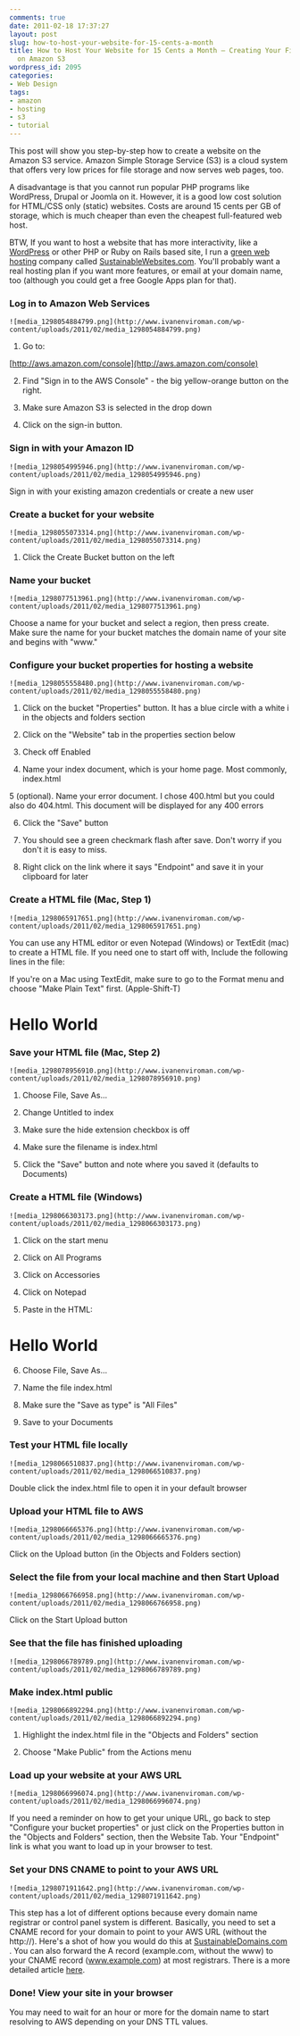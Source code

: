 ```yaml
---
comments: true
date: 2011-02-18 17:37:27
layout: post
slug: how-to-host-your-website-for-15-cents-a-month
title: How to Host Your Website for 15 Cents a Month — Creating Your First Website
  on Amazon S3
wordpress_id: 2095
categories:
- Web Design
tags:
- amazon
- hosting
- s3
- tutorial
---
```






		


		

This post will show you step-by-step how to create a website on the Amazon S3 service. Amazon Simple Storage Service (S3) is a cloud system that offers very low prices for file storage and now serves web pages, too.






A disadvantage is that you cannot run popular PHP programs like WordPress, Drupal or Joomla on it. However, it is a good low cost solution for HTML/CSS only (static) websites. Costs are around 15 cents per GB of storage, which is much cheaper than even the cheapest full-featured web host.






BTW, If you want to host a website that has more interactivity, like a [WordPress](http://www.sustainablewebsites.com/wordpress-hosting) or other PHP or Ruby on Rails based site, I run a [green web hosting](http://www.sustainablewebsites.com) company called [SustainableWebsites.com](http://www.sustainablewebsites.com). You'll probably want a real hosting plan if you want more features, or email at your domain name, too (although you could get a free Google Apps plan for that). 

	
	


	
		


	        

### Log in to Amazon Web Services


		


	![media_1298054884799.png](http://www.ivanenviroman.com/wp-content/uploads/2011/02/media_1298054884799.png)



	

1. Go to:  

[http://aws.amazon.com/console](http://aws.amazon.com/console)  

2. Find  "Sign in to the AWS Console"  - the big yellow-orange button on the right.  

3. Make sure Amazon S3 is selected in the drop down  

4. Click on the sign-in button.





	


	


	        

### Sign in with your Amazon ID


		


	![media_1298054995946.png](http://www.ivanenviroman.com/wp-content/uploads/2011/02/media_1298054995946.png)



	

Sign in with your existing amazon credentials or create a new user





	


	


	        

### Create a bucket for your website


		


	![media_1298055073314.png](http://www.ivanenviroman.com/wp-content/uploads/2011/02/media_1298055073314.png)



	

1. Click the Create Bucket button on the left





	


	


	        

### Name your bucket


		


	![media_1298077513961.png](http://www.ivanenviroman.com/wp-content/uploads/2011/02/media_1298077513961.png)



	

Choose a name for your bucket and select a region, then press create. Make sure the name for your bucket matches the domain name of your site and begins with "www."





	


	


	        

### Configure your bucket properties for hosting a website


		


	![media_1298055558480.png](http://www.ivanenviroman.com/wp-content/uploads/2011/02/media_1298055558480.png)



	

1. Click on the  bucket "Properties" button. It has a blue circle with a white i in the objects and folders section  

2. Click on the "Website" tab in the properties section below  

3. Check off Enabled  

4. Name your index document, which is your home page. Most commonly, index.html  

5 (optional). Name your error document. I chose 400.html but you could also do 404.html. This document will be displayed for any 400 errors  

6. Click the "Save" button  

7. You should see a green checkmark flash after save. Don't worry if you don't it is easy to miss.  

8. Right click on the link where it says "Endpoint" and save it in your clipboard for later





	


	


	        

### Create a HTML file (Mac, Step 1)


		


	![media_1298065917651.png](http://www.ivanenviroman.com/wp-content/uploads/2011/02/media_1298065917651.png)



	

You can use any HTML editor or even Notepad (Windows) or TextEdit (mac) to create a HTML file.  If you need one to start off with, Include the following lines in the file:






If you're on a Mac using TextEdit, make sure to go to the Format menu and choose "Make Plain Text" first. (Apple-Shift-T)






<html>  

<head>  

<title>Hello World</title>  

</head>  

<body>  

<h1>Hello World</h1>  

</body>  

</html>





	


	


	        

### Save your HTML file (Mac, Step 2)


		


	![media_1298078956910.png](http://www.ivanenviroman.com/wp-content/uploads/2011/02/media_1298078956910.png)



	

1. Choose File, Save As...  

3. Change Untitled to index  

4. Make sure the hide extension checkbox is off  

5. Make sure the filename is index.html  

6. Click the "Save" button and note where you saved it (defaults to Documents)





	


	


	        

### Create a HTML file (Windows)


		


	![media_1298066303173.png](http://www.ivanenviroman.com/wp-content/uploads/2011/02/media_1298066303173.png)



	

1. Click on the start menu  

2. Click on All Programs  

3. Click on Accessories  

4. Click on Notepad  

5. Paste in the HTML:






<html>  

<head>  

<title>Hello World</title>  

</head>  

<body>  

<h1>Hello World</h1>  

</body>  

</html>






6. Choose File, Save As...  

7. Name the file index.html  

8. Make sure the "Save as type" is "All Files"  

9. Save to your Documents





	


	


	        

### Test your HTML file locally


		


	![media_1298066510837.png](http://www.ivanenviroman.com/wp-content/uploads/2011/02/media_1298066510837.png)



	

Double click the index.html file to open it in your default browser





	


	


	        

### Upload your HTML file to AWS


		


	![media_1298066665376.png](http://www.ivanenviroman.com/wp-content/uploads/2011/02/media_1298066665376.png)



	

Click on the Upload button (in the Objects and Folders section)





	


	


	        

### Select the file from your local machine and then Start Upload


		


	![media_1298066766958.png](http://www.ivanenviroman.com/wp-content/uploads/2011/02/media_1298066766958.png)



	

Click on the Start Upload button





	


	


	        

### See that the file has finished uploading


		


	![media_1298066789789.png](http://www.ivanenviroman.com/wp-content/uploads/2011/02/media_1298066789789.png)



	


	


	        

### Make index.html public


		


	![media_1298066892294.png](http://www.ivanenviroman.com/wp-content/uploads/2011/02/media_1298066892294.png)



	

1. Highlight the index.html file in the "Objects and Folders" section  

2. Choose "Make Public" from the Actions menu





	


	


	        

### Load up your website at your AWS URL


		


	![media_1298066996074.png](http://www.ivanenviroman.com/wp-content/uploads/2011/02/media_1298066996074.png)



	

If you need a reminder on how to get your unique URL, go back to step "Configure your bucket properties" or just click on the Properties button in the "Objects and Folders" section, then the Website Tab. Your "Endpoint" link is what you want to load up in your browser to test.





	


	


	        

### Set your DNS CNAME to point to your AWS URL


		


	![media_1298071911642.png](http://www.ivanenviroman.com/wp-content/uploads/2011/02/media_1298071911642.png)



	

This step has a lot of different options because every domain name registrar or control panel system is different. Basically, you need to set a CNAME record for your domain to point to your AWS URL (without the http://). Here's a shot of how you would do this at [SustainableDomains.com](http://sustainabledomains.com) .  You can also forward the A record (example.com, without the www) to your CNAME record (www.example.com) at most registrars. There is a more detailed article [here](http://carltonbale.com/how-to-alias-a-domain-name-or-sub-domain-to-amazon-s3).





	


	


	        

### Done! View your site in your browser


		 


	

You may need to wait for an hour or more for the domain name to start resolving to AWS depending on your DNS TTL values. 





	







